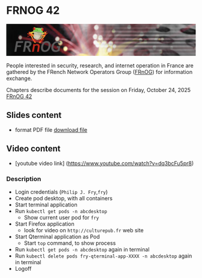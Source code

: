 # FRNOG 42

![FRNOG logo](img/frnog.png)

People interested in security, research, and internet operation in France are gathered by the FRench Network Operators Group ([FRnOG](www.frnog.org)) for information exchange.

Chapters describe documents for the session on Friday, October 24, 2025 [FRnOG 42](https://www.frnog.org/?page=frnog42)

## Slides content

- format PDF file [download file](abcdesktop-frnog.pdf)

## Video content

- [youtube video link] (https://www.youtube.com/watch?v=dq3bcFu5pr8)


### Description

- Login credentials (`Philip J. Fry`,`fry`)
- Create pod desktop, with all containers 
- Start terminal application 
- Run `kubectl get pods -n abcdesktop`
  - Show current user pod for `fry`
- Start Firefox application
  - look for video on `http://culturepub.fr` web site
- Start Qterminal application as Pod 
	- Start `top` command, to show process 
- Run `kubectl get pods -n abcdesktop` again in terminal
- Run `kubectl delete pods fry-qterminal-app-XXXX -n abcdesktop` again in terminal
- Logoff

